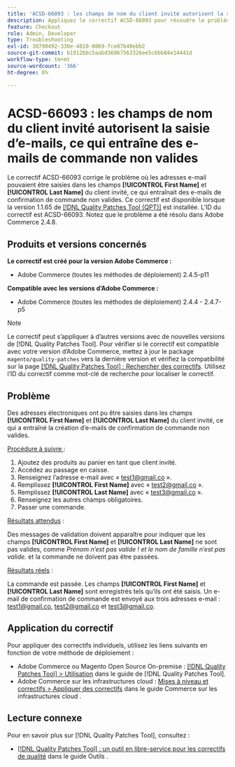 ```yaml
---
title: 'ACSD-66093 : les champs de nom du client invité autorisent la saisie d’e-mails, ce qui entraîne des e-mails de commande non valides'
description: Appliquez le correctif ACSD-66093 pour résoudre le problème Adobe Commerce où il est possible de saisir des adresses e-mail dans les champs client invité **[!UICONTROL First Name]** et **[!UICONTROL Last Name]** et d’envoyer des e-mails de confirmation de commande non valides.
feature: Checkout
role: Admin, Developer
type: Troubleshooting
exl-id: 30790492-330e-4810-8069-fce87b40ebb2
source-git-commit: b1912bbc5aabd36067563326ee5c6bb84e14441d
workflow-type: tm+mt
source-wordcount: '366'
ht-degree: 0%

---
```


# ACSD-66093 : les champs de nom du client invité autorisent la saisie d’e-mails, ce qui entraîne des e-mails de commande non valides

Le correctif ACSD-66093 corrige le problème où les adresses e-mail pouvaient être saisies dans les champs **[!UICONTROL First Name]** et **[!UICONTROL Last Name]** du client invité, ce qui entraînait des e-mails de confirmation de commande non valides. Ce correctif est disponible lorsque la version 1.1.65 de [[!DNL Quality Patches Tool (QPT)]](/help/tools/quality-patches-tool/quality-patches-tool-to-self-serve-quality-patches.md) est installée. L’ID du correctif est ACSD-66093. Notez que le problème a été résolu dans Adobe Commerce 2.4.8.

## Produits et versions concernés

**Le correctif est créé pour la version Adobe Commerce :**

* Adobe Commerce (toutes les méthodes de déploiement) 2.4.5-p11

**Compatible avec les versions d’Adobe Commerce :**

* Adobe Commerce (toutes les méthodes de déploiement) 2.4.4 - 2.4.7-p5

>[!NOTE]
>
>Le correctif peut s’appliquer à d’autres versions avec de nouvelles versions de [!DNL Quality Patches Tool]. Pour vérifier si le correctif est compatible avec votre version d’Adobe Commerce, mettez à jour le package `magento/quality-patches` vers la dernière version et vérifiez la compatibilité sur la page [[!DNL Quality Patches Tool] : Rechercher des correctifs](https://experienceleague.adobe.com/tools/commerce-quality-patches/index.html?lang=fr). Utilisez l’ID du correctif comme mot-clé de recherche pour localiser le correctif.

## Problème

Des adresses électroniques ont pu être saisies dans les champs **[!UICONTROL First Name]** et **[!UICONTROL Last Name]** du client invité, ce qui a entraîné la création d’e-mails de confirmation de commande non valides.

<u>Procédure à suivre </u> :

1. Ajoutez des produits au panier en tant que client invité.
2. Accédez au passage en caisse.
3. Renseignez l’adresse e-mail avec « test1@gmail.co ».
4. Remplissez **[!UICONTROL First Name]** avec « <test2@gmail.co> ».
5. Remplissez **[!UICONTROL Last Name]** avec « <test3@gmail.co> ».
6. Renseignez les autres champs obligatoires.
7. Passer une commande.

<u>Résultats attendus</u> :

Des messages de validation doivent apparaître pour indiquer que les champs **[!UICONTROL First Name]** et **[!UICONTROL Last Name]** ne sont pas valides, comme *Prénom n’est pas valide ! et le nom de famille n’est pas valide.* et la commande ne doivent pas être passées.

<u>Résultats réels</u> :

La commande est passée.
Les champs **[!UICONTROL First Name]** et **[!UICONTROL Last Name]** sont enregistrés tels qu’ils ont été saisis.
Un e-mail de confirmation de commande est envoyé aux trois adresses e-mail : test1@gmail.co, test2@gmail.co et test3@gmail.co.

## Application du correctif

Pour appliquer des correctifs individuels, utilisez les liens suivants en fonction de votre méthode de déploiement :

* Adobe Commerce ou Magento Open Source On-premise : [[!DNL Quality Patches Tool] > Utilisation](/help/tools/quality-patches-tool/usage.md) dans le guide de [!DNL Quality Patches Tool].
* Adobe Commerce sur les infrastructures cloud : [Mises à niveau et correctifs > Appliquer des correctifs](https://experienceleague.adobe.com/docs/commerce-cloud-service/user-guide/develop/upgrade/apply-patches.html?lang=fr) dans le guide Commerce sur les infrastructures cloud .

## Lecture connexe

Pour en savoir plus sur [!DNL Quality Patches Tool], consultez :

* [[!DNL Quality Patches Tool] : un outil en libre-service pour les correctifs de qualité](/help/tools/quality-patches-tool/quality-patches-tool-to-self-serve-quality-patches.md) dans le guide Outils .
